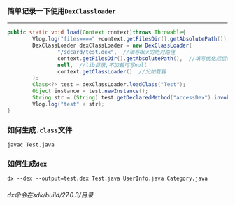### 简单记录一下使用`DexClassloader`
****
```java
public static void load(Context context)throws Throwable{
        Vlog.log("files====" +context.getFilesDir().getAbsolutePath());
        DexClassLoader dexClassLoader = new DexClassLoader(
                "/sdcard/test.dex",  //填写dex的绝对路径
                context.getFilesDir().getAbsolutePath(),  //填写优化后后的dex存放路径(只需写目录,无需写文件名)
                null,  //lib目录,不加载可写null
                context.getClassLoader()  //父加载器
        );
        Class<?> test = dexClassLoader.loadClass("Test");
        Object instance = test.newInstance();
        String str = (String) test.getDeclaredMethod("accessDex").invoke(instance);
        Vlog.log("test" + str);
}
```
### 如何生成`.class`文件
`javac Test.java`
### 如何生成`dex`
`dx --dex --output=test.dex Test.java UserInfo.java Category.java`
###### dx命令在sdk/build/27.0.3/目录